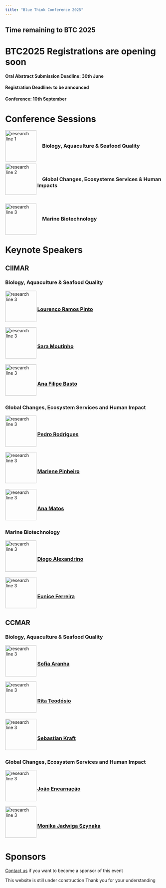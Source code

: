 ```yaml
---
title: "Blue Think Conference 2025"
---
```


<div id="countdown">
  <h2>Time remaining to BTC 2025</h2>
  <p id="countdown-timer"></p>
</div>
<script src="https://phdcommitee.github.io/btc2025/assets/js/countdown.js"></script>

# BTC2025 Registrations are opening soon

#### Oral Abstract Submission Deadline: 30th June
#### Registration Deadline: to be announced
#### Conference: 10th September

# Conference Sessions
<img src="https://phdcommitee.github.io/btc2025//assets/images/1.png" alt="research line 1" align="left" width="100" height="100">
&nbsp;

### &nbsp; &nbsp; Biology, Aquaculture & Seafood Quality 

&nbsp;

<img src="https://phdcommitee.github.io/btc2025//assets/images/2.png" alt="research line 2" align="left" width="100" height="100">
&nbsp;

### &nbsp; &nbsp; Global Changes, Ecosystems Services & Human Impacts

&nbsp;

<img src="https://phdcommitee.github.io/btc2025//assets/images/3.png" alt="research line 3" align="left" width="100" height="100">
&nbsp;

### &nbsp; &nbsp; Marine Biotechnology

&nbsp;

# Keynote Speakers
## CIIMAR
### Biology, Aquaculture & Seafood Quality
<img src="https://phdcommitee.github.io/btc2025//assets/images/3.png" alt="research line 3" align="left" width="100" height="100">

### &nbsp; &nbsp; <h3><a href="https://www.ciimar.up.pt/pt-pt/members/lourenco-pinto/">Lourenço Ramos Pinto</a></h3>

&nbsp;
&nbsp;

<img src="https://phdcommitee.github.io/btc2025//assets/images/3.png" alt="research line 3" align="left" width="100" height="100">

### &nbsp; &nbsp; <h3><a href="https://www.ciimar.up.pt/pt-pt/members/sara-moutinho/">Sara Moutinho</a></h3>

&nbsp;
&nbsp;

<img src="https://phdcommitee.github.io/btc2025//assets/images/3.png" alt="research line 3" align="left" width="100" height="100">

### &nbsp; &nbsp; <h3><a href="https://www.ciimar.up.pt/pt-pt/members/ana-basto/">Ana Filipe Basto</a></h3>

&nbsp;
&nbsp;

### Global Changes, Ecosystem Services and Human Impact
<img src="https://phdcommitee.github.io/btc2025//assets/images/3.png" alt="research line 3" align="left" width="100" height="100">

### &nbsp; &nbsp; <h3><a href="https://www.ciimar.up.pt/pt-pt/members/pedro-rodrigues/">Pedro Rodrigues</a></h3>

&nbsp;
&nbsp;

<img src="https://phdcommitee.github.io/btc2025//assets/images/3.png" alt="research line 3" align="left" width="100" height="100">

### &nbsp; &nbsp; <h3><a href="https://www.ciimar.up.pt/pt-pt/members/marlene-pinheiro/">Marlene Pinheiro</a></h3>

&nbsp;
&nbsp;

<img src="https://phdcommitee.github.io/btc2025//assets/images/3.png" alt="research line 3" align="left" width="100" height="100">

### &nbsp; &nbsp; <h3><a href="https://www.ciimar.up.pt/pt-pt/members/ana-matos/">Ana Matos</a></h3>

&nbsp;
&nbsp;

### Marine Biotechnology
<img src="https://phdcommitee.github.io/btc2025//assets/images/3.png" alt="research line 3" align="left" width="100" height="100">

### &nbsp; &nbsp; <h3><a href="https://www.ciimar.up.pt/pt-pt/members/diogo-alexandrino/">Diogo Alexandrino</a></h3>

&nbsp;
&nbsp;

<img src="https://phdcommitee.github.io/btc2025//assets/images/3.png" alt="research line 3" align="left" width="100" height="100">

### &nbsp; &nbsp; <h3><a href="https://www.ciimar.up.pt/pt-pt/members/eunice-ferreira/">Eunice Ferreira</a></h3>

&nbsp;
&nbsp;

## CCMAR
### Biology, Aquaculture & Seafood Quality
<img src="https://phdcommitee.github.io/btc2025//assets/images/3.png" alt="research line 3" align="left" width="100" height="100">

### &nbsp; &nbsp; <h3><a href="https://ccmar.ualg.pt/users/sgramos">Sofia Aranha</a></h3>

&nbsp;
&nbsp;

<img src="https://phdcommitee.github.io/btc2025//assets/images/3.png" alt="research line 3" align="left" width="100" height="100">

### &nbsp; &nbsp; <h3><a href="https://ccmar.ualg.pt/users/rteodosio">Rita Teodósio</a></h3>

&nbsp;
&nbsp;

<img src="https://phdcommitee.github.io/btc2025//assets/images/3.png" alt="research line 3" align="left" width="100" height="100">

### &nbsp; &nbsp; <h3><a href="https://ccmar.ualg.pt/en/user/242">Sebastian Kraft</a></h3>

&nbsp;
&nbsp;

### Global Changes, Ecosystem Services and Human Impact
<img src="https://phdcommitee.github.io/btc2025//assets/images/3.png" alt="research line 3" align="left" width="100" height="100">

### &nbsp; &nbsp; <h3><a href="https://ccmar.ualg.pt/users/jpencarnacao">João Encarnação</a></h3>

&nbsp;
&nbsp;

<img src="https://phdcommitee.github.io/btc2025//assets/images/3.png" alt="research line 3" align="left" width="100" height="100">

### &nbsp; &nbsp; <h3><a href="https://ccmar.ualg.pt/users/mjszynaka">Monika Jadwiga Szynaka</a></h3>

&nbsp;
# Sponsors

<a href="mailto:bluethinkconference@gmail.com">Contact us</a> if you want to become a sponsor of this event

This website is still under construction
Thank you for your understanding 




